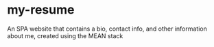 # my-resume
An SPA website that contains a bio, contact info, and other information about me, created using the MEAN stack
